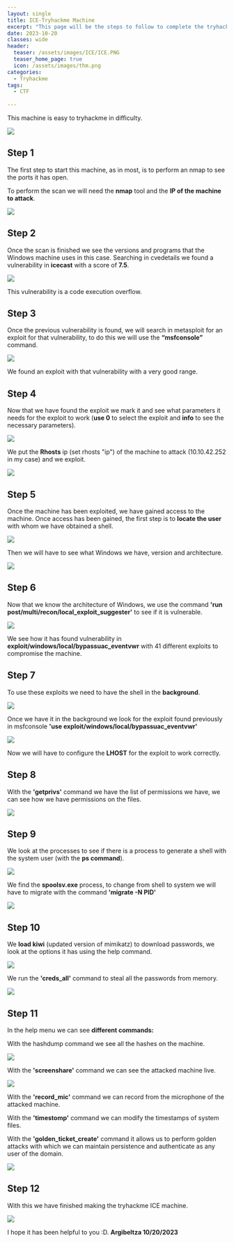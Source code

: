 ```yaml
---
layout: single
title: ICE-Tryhackme Machine
excerpt: "This page will be the steps to follow to complete the tryhackme ice machine."
date: 2023-10-20
classes: wide
header:
  teaser: /assets/images/ICE/ICE.PNG
  teaser_home_page: true
  icon: /assets/images/thm.png
categories:
  - Tryhackme
tags:
  - CTF
  
---
```


This machine is easy to tryhackme in difficulty.

![](/assets/images/ICE/ICE-DIF.PNG)

## Step 1

The first step to start this machine, as in most, is to perform an nmap to see the ports it has open. 

To perform the scan we will need the **nmap** tool and the **IP of the machine to attack**.

![](\assets\images\ICE\ICE-1.PNG) 

## Step 2

Once the scan is finished we see the versions and programs that the Windows machine uses in this case. Searching in cvedetails we found a vulnerability in **icecast** with a score of **7.5**.

![](\assets\images\ICE\ICE-2.PNG) 

This vulnerability is a code execution overflow.

## Step 3

Once the previous vulnerability is found, we will search in metasploit for an exploit for that vulnerability, to do this we will use the **“msfconsole”** command.

![](\assets\images\ICE\ICE-3.PNG) 

We found an exploit with that vulnerability with a very good range.

## Step 4

Now that we have found the exploit we mark it and see what parameters it needs for the exploit to work (**use 0** to select the exploit and **info** to see the necessary parameters).

![](\assets\images\ICE\ICE-4.PNG) 

We put the **Rhosts** ip (set rhosts "ip") of the machine to attack (10.10.42.252 in my case) and we exploit.

![](\assets\images\ICE\ICE-4.2.PNG) 

## Step 5

Once the machine has been exploited, we have gained access to the machine. Once access has been gained, the first step is to **locate the user** with whom we have obtained a shell.

![](\assets\images\ICE\ICE-5.PNG) 

Then we will have to see what Windows we have, version and architecture.

![](\assets\images\ICE\ICE-5.2.PNG) 

## Step 6

Now that we know the architecture of Windows, we use the command **'run post/multi/recon/local_exploit_suggester'** to see if it is vulnerable.

![](\assets\images\ICE\ICE-6.PNG) 

We see how it has found vulnerability in **exploit/windows/local/bypassuac_eventvwr** with 41 different exploits to compromise the machine.

## Step 7

To use these exploits we need to have the shell in the **background**.

![](\assets\images\ICE\ICE-7.PNG) 

Once we have it in the background we look for the exploit found previously in msfconsole **'use exploit/windows/local/bypassuac_eventvwr'**

![](\assets\images\ICE\ICE-7.2.PNG) 

Now we will have to configure the **LHOST** for the exploit to work correctly.

## Step 8

With the **'getprivs'** command we have the list of permissions we have, we can see how we have permissions on the files.

![](\assets\images\ICE\ICE-8.PNG) 

## Step 9

We look at the processes to see if there is a process to generate a shell with the system user (with the **ps command**).

![](\assets\images\ICE\ICE-9.PNG) 

We find the **spoolsv.exe** process, to change from shell to system we will have to migrate with the command **'migrate -N PID'**

![](\assets\images\ICE\ICE-9.2.PNG) 

## Step 10

We **load kiwi** (updated version of mimikatz) to download passwords, we look at the options it has using the help command.

![](\assets\images\ICE\ICE-10.PNG) 

We run the **'creds_all'** command to steal all the passwords from memory.

![](\assets\images\ICE\ICE-10-2.PNG) 

## Step 11

In the help menu we can see **different commands:**

With the hashdump command we see all the hashes on the machine.

![](\assets\images\ICE\ICE-11.PNG) 

With the **'screenshare'** command we can see the attacked machine live.

![](\assets\images\ICE\ICE-11.2.PNG) 

With the **'record_mic'** command we can record from the microphone of the attacked machine.

With the **'timestomp'** command we can modify the timestamps of system files.

With the **'golden_ticket_create'** command it allows us to perform golden attacks with which we can maintain persistence and authenticate as any user of the domain.

![](\assets\images\ICE\ICE-11.3.PNG) 

## Step 12

With this we have finished making the tryhackme ICE machine.

![](\assets\images\ICE\ICE-12.PNG) 

I hope it has been helpful to you :D. **Argibeltza 10/20/2023**